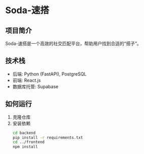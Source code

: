 # Soda-速搭

## 项目简介
Soda-速搭是一个高效的社交匹配平台，帮助用户找到合适的“搭子”。

## 技术栈
- 后端: Python (FastAPI), PostgreSQL
- 前端: React.js
- 数据库托管: Supabase

## 如何运行
1. 克隆仓库
2. 安装依赖
   ```bash
   cd backend
   pip install -r requirements.txt
   cd ../frontend
   npm install